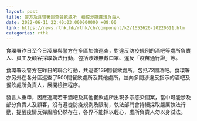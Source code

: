 ```yaml
---
layout: post
title: 警方及食環署巡查餐飲處所　檢控涉嫌違規負責人
date: 2022-06-11 22:40:03.000000000 +08:00
link: https://news.rthk.hk/rthk/ch/component/k2/1652626-20220611.htm
categories: rthk
---
```


食環署昨日至今日凌晨與警方在多區加強巡查，對違反防疫規例的酒吧等處所負責人、員工及顧客採取執法行動，包括涉嫌無戴口罩、違反「疫苗通行證」等。

食環署及警方在昨日的聯合行動，共巡查139間餐飲處所，包括72間酒吧。食環署亦另外在各分區巡查了500間餐飲處所及其他處所，並向多間涉違反指示的酒吧及餐飲處所負責人，展開檢控程序。

發言人重申，因應近期若干酒吧及其他餐飲處所出現多宗感染個案，當中可能涉及部分負責人及顧客，沒有遵從防疫規例及限制，執法部門會持續採取嚴厲執法行動，提醒疫情反彈風險仍然存在，各界不能掉以輕心，處所負責人勿以身試法。
